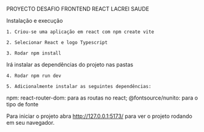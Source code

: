 PROYECTO DESAFIO FRONTEND REACT LACREI SAUDE

Instalação e execução

    1. Criou-se uma aplicação em react com npm create vite

    2. Selecionar React e logo Typescript

    3. Rodar npm install

Irá instalar as dependências do projeto nas pastas

    4. Rodar npm run dev

    5. Adicionalmente instalar as seguintes dependências:

npm: react-router-dom: para as routas no react; @fontsource/nunito: para o tipo de fonte

Para iniciar o projeto abra http://127.0.0.1:5173/ para ver o projeto rodando em seu navegador.
